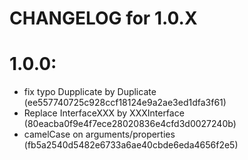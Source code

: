 CHANGELOG for 1.0.X
===================

# 1.0.0:

- fix typo Dupplicate by Duplicate (ee557740725c928ccf18124e9a2ae3ed1dfa3f61)
- Replace InterfaceXXX by XXXInterface (80eacba0f9e4f7ece28020836e4cfd3d0027240b)
- camelCase on arguments/properties (fb5a2540d5482e6733a6ae40cbde6eda4656f2e5)

